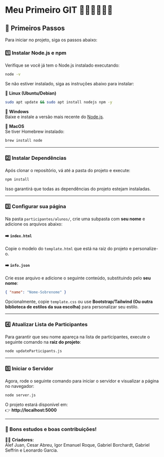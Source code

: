 # **Meu Primeiro GIT 👩🏻‍💻👨🏻‍💻**  

## **📌 Primeiros Passos**  
Para iniciar no projeto, siga os passos abaixo:  

### **1️⃣ Instalar Node.js e npm**  
Verifique se você já tem o Node.js instalado executando:  
```sh
node -v
```
Se não estiver instalado, siga as instruções abaixo para instalar:  

🔹 **Linux (Ubuntu/Debian)**  
```sh
sudo apt update && sudo apt install nodejs npm -y
```

🔹 **Windows**  
Baixe e instale a versão mais recente do [Node.js](https://nodejs.org/).  

🔹 **MacOS**  
Se tiver Homebrew instalado:  
```sh
brew install node
```

---

### **2️⃣ Instalar Dependências**  
Após clonar o repositório, vá até a pasta do projeto e execute:  
```sh
npm install
```
Isso garantirá que todas as dependências do projeto estejam instaladas.

---

### **3️⃣ Configurar sua página**  
Na pasta `participantes/alunos/`, crie uma subpasta com **seu nome** e adicione os arquivos abaixo:

#### ➡️ `index.html`  
Copie o modelo do `template.html` que está na raiz do projeto e personalize-o.  

#### ➡️ `info.json`  
Crie esse arquivo e adicione o seguinte conteúdo, substituindo pelo **seu nome**:  
```json
{ "name": "Nome-Sobrenome" }
```

Opcionalmente, copie `template.css` ou use **Bootstrap/Tailwind (Ou outra biblioteca de estilos da sua escolha)** para personalizar seu estilo.

---

### **4️⃣ Atualizar Lista de Participantes**  
Para garantir que seu nome apareça na lista de participantes, execute o seguinte comando na **raiz do projeto**:  

```sh
node updateParticipants.js
```

---

### **5️⃣ Iniciar o Servidor**  
Agora, rode o seguinte comando para iniciar o servidor e visualizar a página no navegador:  

```sh
node server.js
```

O projeto estará disponível em:  
👉 **http://localhost:5000**

---

### **🚀 Bons estudos e boas contribuições!**  

👨‍💻 **Criadores:**  
Alef Juan, Cesar Abreu, Igor Emanuel Roque, Gabriel Borchardt, Gabriel Seffrin e Leonardo Garcia.

